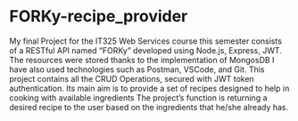 # FORKy-recipe_provider
My final Project for the IT325 Web Services course this semester consists of a RESTful API named “FORKy” developed using Node.js, Express, JWT.
The resources were stored thanks to the implementation of MongosDB I have also used technologies such as Postman, VSCode, and Git.
This project contains all the CRUD Operations, secured with JWT token authentication.
Its main aim is to provide a set of recipes designed to help in cooking with available ingredients
The project’s function is returning a desired recipe to the user based on the ingredients that he/she already has.
